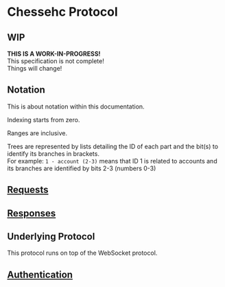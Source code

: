 # Chessehc Protocol

## **WIP**

**THIS IS A WORK-IN-PROGRESS!**  
This specification is not complete!  
Things will change!

## Notation

This is about notation within this documentation.

Indexing starts from zero.

Ranges are inclusive.

Trees are represented by lists detailing the ID of each part and the bit(s) to identify its branches in brackets.  
For example: `1 - account (2-3)` means that ID 1 is related to accounts and its branches are identified by bits 2-3 (numbers 0-3)

## [Requests](./request.md)

## [Responses](./response.md)

## Underlying Protocol

This protocol runs on top of the WebSocket protocol.

## [Authentication](./authentication.md)
